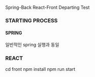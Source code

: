 Spring-Back
React-Front
Departing Test



### STARTING PROCESS

#### SPRING
일반적인 spring 실행과 동일

### REACT
cd front
npm install
npm run start